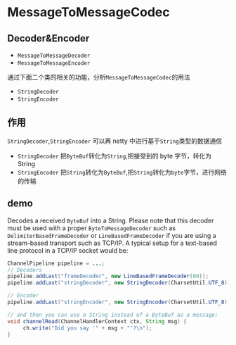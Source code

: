 # MessageToMessageCodec

## Decoder&Encoder

- `MessageToMessageDecoder`
- `MessageToMessageEncoder`

通过下面二个类的相关的功能，分析`MessageToMessageCodec`的用法

- `StringDecoder`
- `StringEncoder`

## 作用

`StringDecoder`,`StringEncoder` 可以再 netty 中进行基于`String`类型的数据通信

- `StringDecoder` 把`ByteBuf`转化为`String`,把接受到的 byte 字节，转化为 String
- `StringEncoder` 把`String`转化为`ByteBuf`,把`String`转化为`byte`字节，进行网络的传输

## demo

Decodes a received `ByteBuf` into a String. Please note that this decoder must be used with a proper `ByteToMessageDecoder` such as `DelimiterBasedFrameDecoder` or `LineBasedFrameDecoder` if you are using a stream-based transport such as TCP/IP. A typical setup for a text-based line protocol in a TCP/IP socket would be:

```java
ChannelPipeline pipeline = ...;
// Decoders
pipeline.addLast("frameDecoder", new LineBasedFrameDecoder(80));
pipeline.addLast("stringDecoder", new StringDecoder(CharsetUtil.UTF_8));

// Encoder
pipeline.addLast("stringEncoder", new StringEncoder(CharsetUtil.UTF_8));

// and then you can use a String instead of a ByteBuf as a message:
void channelRead(ChannelHandlerContext ctx, String msg) {
     ch.write("Did you say '" + msg + "'?\n");
}
```
